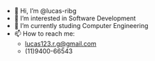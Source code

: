 - 👋 Hi, I’m @lucas-ribg
- 👀 I’m interested in Software Development
- 🌱 I’m currently studing Computer Engineering
- 📫 How to reach me:
  - lucas123.r.g@gmail.com
  - (11)9400-66543
